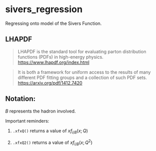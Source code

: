 # sivers_regression
Regressing onto model of the Sivers Function.

## LHAPDF

> LHAPDF is the standard tool for evaluating parton distribution functions (PDFs) in high-energy physics. 
> https://www.lhapdf.org/index.html

>  It is both a framework for uniform access to the results of many different PDF fitting groups and a collection of such PDF sets. 
> https://arxiv.org/pdf/1412.7420

## Notation:

$B$ represents the hadron involved.

Important reminders:

1. `.xfxQ()` returns a value of $x f_{i/B} \left(x; Q \right)$

2. `.xfxQ2()` returns a value of $x f_{i/B} \left(x; Q^{2} \right)$

